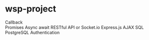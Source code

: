# wsp-project


Callback    
Promises
Async await
RESTful API or Socket.io
Express.js
AJAX
SQL
PostgreSQL
Authentication
